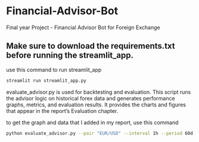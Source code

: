 # Financial-Advisor-Bot
Final year Project - Financial Advisor Bot for Foreign Exchange

## Make sure to download the requirements.txt before running the streamlit_app. 
use this command to run streamlit_app
```bash
streamlit run streamlit_app.py
```

evaluate_advisor.py is used for backtesting and evaluation. This script runs the advisor logic on historical forex data and generates performance graphs, metrics, and evaluation results. It provides the charts and figures that appear in the report’s Evaluation chapter.

to get the graph and data that I added in my report, use this command 

```bash
python evaluate_advisor.py --pair "EUR/USD" --interval 1h --period 60d --risk-frac 0.01

